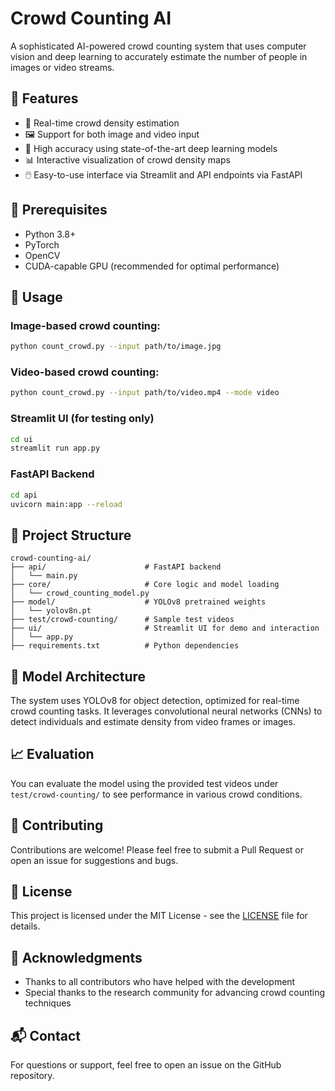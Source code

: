 
# Crowd Counting AI

A sophisticated AI-powered crowd counting system that uses computer vision and deep learning to accurately estimate the number of people in images or video streams.

## 🚀 Features

- 🎯 Real-time crowd density estimation
- 🖼️ Support for both image and video input
- 🧠 High accuracy using state-of-the-art deep learning models
- 📊 Interactive visualization of crowd density maps
- 🖱️ Easy-to-use interface via Streamlit and API endpoints via FastAPI

## 🧰 Prerequisites

- Python 3.8+
- PyTorch
- OpenCV
- CUDA-capable GPU (recommended for optimal performance)



## 🧪 Usage

### Image-based crowd counting:
```bash
python count_crowd.py --input path/to/image.jpg
```

### Video-based crowd counting:
```bash
python count_crowd.py --input path/to/video.mp4 --mode video
```

### Streamlit UI (for testing only)
```bash
cd ui
streamlit run app.py
```

### FastAPI Backend
```bash
cd api
uvicorn main:app --reload
```

## 📁 Project Structure

```
crowd-counting-ai/
├── api/                      # FastAPI backend
│   └── main.py
├── core/                     # Core logic and model loading
│   └── crowd_counting_model.py
├── model/                    # YOLOv8 pretrained weights
│   └── yolov8n.pt
├── test/crowd-counting/      # Sample test videos
├── ui/                       # Streamlit UI for demo and interaction
│   └── app.py
├── requirements.txt          # Python dependencies
```

## 🧠 Model Architecture

The system uses YOLOv8 for object detection, optimized for real-time crowd counting tasks. It leverages convolutional neural networks (CNNs) to detect individuals and estimate density from video frames or images.

## 📈 Evaluation

You can evaluate the model using the provided test videos under `test/crowd-counting/` to see performance in various crowd conditions.

## 🤝 Contributing

Contributions are welcome! Please feel free to submit a Pull Request or open an issue for suggestions and bugs.

## 📄 License

This project is licensed under the MIT License - see the [LICENSE](LICENSE) file for details.

## 🙏 Acknowledgments

- Thanks to all contributors who have helped with the development
- Special thanks to the research community for advancing crowd counting techniques


## 📬 Contact

For questions or support, feel free to open an issue on the GitHub repository.
